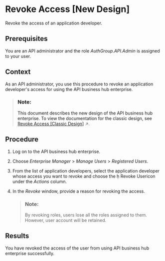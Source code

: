 <!-- loioce609bb2392d496ab5da321a1a3c2cfb -->

<link rel="stylesheet" type="text/css" href="css/sap-icons.css"/>

# Revoke Access \[New Design\]

Revoke the access of an application developer.



<a name="loioce609bb2392d496ab5da321a1a3c2cfb__prereq_jcw_j5s_lcb"/>

## Prerequisites

You are an API administrator and the role *AuthGroup.API.Admin* is assigned to your user.



<a name="loioce609bb2392d496ab5da321a1a3c2cfb__context_qvc_4qs_l5b"/>

## Context

As an API administrator, you use this procedure to revoke an application developer's access for using the API business hub enterprise.

> ### Note:  
> This document describes the new design of the API business hub enterprise. To view the documentation for the classic design, see [Revoke Access \[Classic Design\]](https://help.sap.com/viewer/de4066bb3f9240e3bfbcd5614e18c2f9/Cloud/en-US/147fb9dca1414f6a956dd05b4c86d74d.html "Revoke the access of an application developer.") :arrow_upper_right:.



<a name="loioce609bb2392d496ab5da321a1a3c2cfb__steps_rvc_4qs_l5b"/>

## Procedure

1.  Log on to the API business hub enterprise.

2.  Choose *Enterprise Manager* \> *Manage Users* \> *Registered Users*.

3.  From the list of application developers, select the application developer whose access you want to revoke and choose the <span class="SAP-icons-V5"></span> Revoke Usericon under the *Actions* column.

4.  In the *Revoke* window, provide a reason for revoking the access.

    > ### Note:  
    > By revoking roles, users lose all the roles assigned to them. However, user account will be retained.




<a name="loioce609bb2392d496ab5da321a1a3c2cfb__result_cq4_fqs_l5b"/>

## Results

You have revoked the access of the user from using API business hub enterprise successfully.

